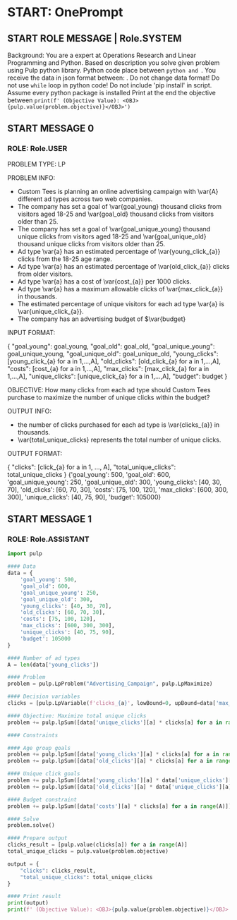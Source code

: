 # START: OnePrompt 
## START ROLE MESSAGE | Role.SYSTEM 
Background: You are a expert at Operations Research and Linear Programming and Python. Based on description you solve given problem using Pulp python library. Python code place between ```python and ```. You receive the data in json format between: <DATA></DATA>. Do not change data format! Do not use `while` loop in python code! Do not include 'pip install' in script. Assume every python package is installed Print at the end the objective between <OBJ></OBJ> `print(f' (Objective Value): <OBJ>{pulp.value(problem.objective)}</OBJ>')`  
## START MESSAGE 0 
### ROLE: Role.USER
<DESCRIPTION>
PROBLEM TYPE: LP

PROBLEM INFO:

- Custom Tees is planning an online advertising campaign with \var{A} different ad types across two web companies.
- The company has set a goal of \var{goal_young} thousand clicks from visitors aged 18-25 and \var{goal_old} thousand clicks from visitors older than 25.
- The company has set a goal of \var{goal_unique_young} thousand unique clicks from visitors aged 18-25 and \var{goal_unique_old} thousand unique clicks from visitors older than 25.
- Ad type \var{a} has an estimated percentage of \var{young_click_{a}} clicks from the 18-25 age range.
- Ad type \var{a} has an estimated percentage of \var{old_click_{a}} clicks from older visitors.
- Ad type \var{a} has a cost of \var{cost_{a}} per 1000 clicks.
- Ad type \var{a} has a maximum allowable clicks of \var{max_click_{a}} in thousands.
- The estimated percentage of unique visitors for each ad type \var{a} is \var{unique_click_{a}}.
- The company has an advertising budget of $\var{budget}

INPUT FORMAT: 

{
    "goal_young": goal_young,
    "goal_old": goal_old,
    "goal_unique_young": goal_unique_young,
    "goal_unique_old": goal_unique_old,
    "young_clicks": [young_click_{a} for a in 1,...,A],
    "old_clicks": [old_click_{a} for a in 1,...,A],
    "costs": [cost_{a} for a in 1,...,A],
    "max_clicks": [max_click_{a} for a in 1,...,A],
    "unique_clicks": [unique_click_{a} for a in 1,...,A],
    "budget": budget
}

OBJECTIVE: How many clicks from each ad type should Custom Tees purchase to maximize the number of unique clicks within the budget?

OUTPUT INFO:

- the number of clicks purchased for each ad type is \var{clicks_{a}} in thousands.
- \var{total_unique_clicks} represents the total number of unique clicks.

OUTPUT FORMAT:

{
    "clicks": [click_{a} for a in 1, ..., A],
    "total_unique_clicks": total_unique_clicks
}
</DESCRIPTION>
<DATA>
{'goal_young': 500, 'goal_old': 600, 'goal_unique_young': 250, 'goal_unique_old': 300, 'young_clicks': [40, 30, 70], 'old_clicks': [60, 70, 30], 'costs': [75, 100, 120], 'max_clicks': [600, 300, 300], 'unique_clicks': [40, 75, 90], 'budget': 105000}</DATA>


## START MESSAGE 1 
### ROLE: Role.ASSISTANT
```python
import pulp

#### Data
data = {
    'goal_young': 500,
    'goal_old': 600,
    'goal_unique_young': 250,
    'goal_unique_old': 300,
    'young_clicks': [40, 30, 70],
    'old_clicks': [60, 70, 30],
    'costs': [75, 100, 120],
    'max_clicks': [600, 300, 300],
    'unique_clicks': [40, 75, 90],
    'budget': 105000
}

#### Number of ad types
A = len(data['young_clicks'])

#### Problem
problem = pulp.LpProblem("Advertising_Campaign", pulp.LpMaximize)

#### Decision variables
clicks = [pulp.LpVariable(f'clicks_{a}', lowBound=0, upBound=data['max_clicks'][a], cat='Continuous') for a in range(A)]

#### Objective: Maximize total unique clicks
problem += pulp.lpSum([data['unique_clicks'][a] * clicks[a] for a in range(A)])

#### Constraints

#### Age group goals
problem += pulp.lpSum([data['young_clicks'][a] * clicks[a] for a in range(A)]) >= data['goal_young']
problem += pulp.lpSum([data['old_clicks'][a] * clicks[a] for a in range(A)]) >= data['goal_old']

#### Unique click goals
problem += pulp.lpSum([data['young_clicks'][a] * data['unique_clicks'][a] * clicks[a] / 100 for a in range(A)]) >= data['goal_unique_young']
problem += pulp.lpSum([data['old_clicks'][a] * data['unique_clicks'][a] * clicks[a] / 100 for a in range(A)]) >= data['goal_unique_old']

#### Budget constraint
problem += pulp.lpSum([data['costs'][a] * clicks[a] for a in range(A)]) <= data['budget']

#### Solve
problem.solve()

#### Prepare output
clicks_result = [pulp.value(clicks[a]) for a in range(A)]
total_unique_clicks = pulp.value(problem.objective)

output = {
    "clicks": clicks_result,
    "total_unique_clicks": total_unique_clicks
}

#### Print result
print(output)
print(f' (Objective Value): <OBJ>{pulp.value(problem.objective)}</OBJ>')
```

